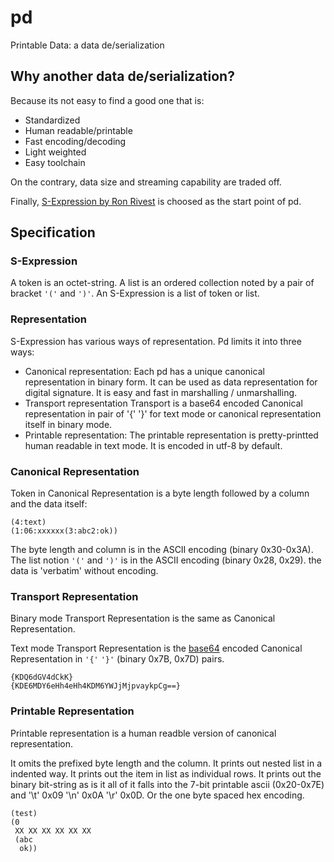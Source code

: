 # pd
Printable Data: a data de/serialization

## Why another data de/serialization?

Because its not easy to find a good one that is:
- Standardized
- Human readable/printable
- Fast encoding/decoding
- Light weighted
- Easy toolchain

On the contrary, data size and streaming capability are traded off.

Finally,
[S-Expression by Ron Rivest](http://people.csail.mit.edu/rivest/Sexp.txt)
is choosed as the start point of pd.

## Specification

### S-Expression

A token is an octet-string. A list is an ordered collection noted by a pair
of bracket `'('` and `')'`. An S-Expression is a list of token or list.

### Representation

S-Expression has various ways of representation. Pd limits it into three ways:
- Canonical representation:
  Each pd has a unique canonical representation in binary form.
  It can be used as data representation for digital signature.
  It is easy and fast in marshalling / unmarshalling.
- Transport representation
  Transport is a base64 encoded Canonical representation in pair of '{' '}' for
  text mode or canonical representation itself in binary mode.
- Printable representation:
  The printable representation is pretty-printted human readable in text mode.
  It is encoded in utf-8 by default.

### Canonical Representation

Token in Canonical Representation is a byte length followed by a column and the
data itself:

    (4:text)
    (1:06:xxxxxx(3:abc2:ok))

The byte length and column is in the ASCII encoding (binary 0x30-0x3A).
The list notion `'('` and `')'` is in the ASCII encoding (binary 0x28, 0x29).
the data is 'verbatim' without encoding.

### Transport Representation

Binary mode Transport Representation is the same as Canonical Representation.

Text mode Transport Representation is the
[base64](https://tools.ietf.org/html/rfc4648) encoded Canonical Representation
in `'{'` `'}'` (binary 0x7B, 0x7D) pairs.

    {KDQ6dGV4dCkK}
    {KDE6MDY6eHh4eHh4KDM6YWJjMjpvaykpCg==}

### Printable Representation

Printable representation is a human readble version of canonical representation.

It omits the prefixed byte length and the column.
It prints out nested list in a indented way.
It prints out the item in list as individual rows.
It prints out the binary bit-string as is it all of it falls into the 7-bit
printable ascii (0x20-0x7E) and '\t' 0x09 '\n' 0x0A '\r' 0x0D. Or the one byte
spaced hex encoding.

    (test)
    (0
     XX XX XX XX XX XX
     (abc
      ok))
